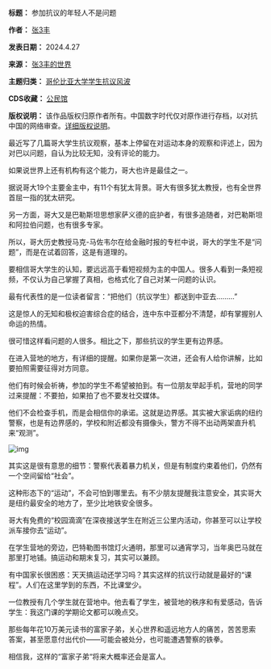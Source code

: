 

**标题：** 参加抗议的年轻人不是问题  

**作者：** [张3丰](https://chinadigitaltimes.net/space/张3丰)  

**发表日期：** 2024.4.27  

**来源：** [张3丰的世界](https://web.archive.org/web/https://mp.weixin.qq.com/s/wGEzjjpd6l4KX-2iZ6Hrrg)  

**主题归类：** [哥伦比亚大学学生抗议风波](https://chinadigitaltimes.net/space/哥伦比亚大学学生抗议风波)  

**CDS收藏：** [公民馆](https://chinadigitaltimes.net/space/%E5%85%AC%E6%B0%91%E9%A6%86)  

**版权说明：** 该作品版权归原作者所有。中国数字时代仅对原作进行存档，以对抗中国的网络审查。[详细版权说明](https://chinadigitaltimes.net/chinese/copyright)。


最近写了几篇哥大学生抗议观察，基本上停留在对运动本身的观察和评述上，因为对巴以问题，自认为比较无知，没有评论的能力。


如果说世界上还有机构有这个能力，哥大也许是最佳之一。


据说哥大19个主要金主中，有11个有犹太背景。哥大有很多犹太教授，也有全世界首屈一指的犹太研究。


另一方面，哥大又是巴勒斯坦思想家萨义德的庇护者，有很多追随者，对巴勒斯坦和阿拉伯问题，也有很多专家。


所以，哥大历史教授马克-马佐韦尔在给金融时报的专栏中说，哥大的学生不是“问题”，而是在试着回答，这是有道理的。


要相信哥大学生的认知，要远远高于看短视频为主的中国人。很多人看到一条短视频，不仅认为自己掌握了真相，也格式化了自己对某一问题的认识。


最有代表性的是一位读者留言：“把他们（抗议学生）都送到中亚去………”


这是惊人的无知和极权迫害综合症的结合，连中东中亚都分不清楚，却有掌握别人命运的热情。


很可惜这样看问题的人很多。相比之下，那些抗议的学生更有边界感。


在进入营地的地方，有详细的提醒。如果你是第一次进，还会有人给你讲解，比如要拍照需要征得对方同意。


他们有时候会祈祷，参加的学生不希望被拍到。有一位朋友举起手机，营地的同学过来提醒：不要拍，如果拍了也不要发社交媒体。


他们不会检查手机，而是会相信你的承诺。这就是边界感。其实被大家诟病的纽约警察，也是有边界感的，学校和附近都没有摄像头，警方不得不出动两架直升机来“观测”。


![img](https://chinadigitaltimes.net/chinese/files/2024/04/post-707365-662f012eae102.)


其实这是很有意思的细节：警察代表着暴力机关，但是有制度约束着他们，仍然有一个空间留给“社会”。


这种形态下的“运动”，不会可怕到哪里去。有不少朋友提醒我注意安全，其实哥大是纽约最安全的地方了，至少比地铁安全很多。


哥大有免费的“校园滴滴”在深夜接送学生在附近三公里内活动，你甚至可以让学校派车接你去“运动”。


在学生营地的旁边，巴特勒图书馆灯火通明，那里可以通宵学习，当年奥巴马就在那里打地铺。搞运动和期末复习，其实可以兼顾。


有中国家长很困惑：天天搞运动还学习吗？其实这样的抗议行动就是最好的“课程”。人们在这里学到的东西，不比课堂少。


一位教授有几个学生就在营地中。他去看了学生，被营地的秩序和有爱感动，告诉学生：我这门课的学期论文都可以晚点交。


那些每年花10万美元读书的富家子弟，关心世界和遥远地方人的痛苦，苦苦思索答案，甚至愿意付出代价——可能会被处分，也可能遭遇警察的铁拳。


相信我，这样的“富家子弟“将来大概率还会是富人。

